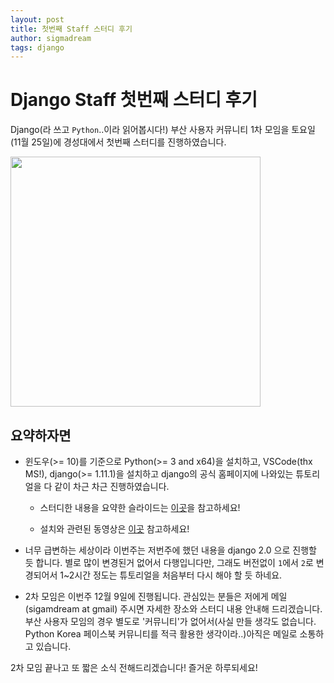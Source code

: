 ```yaml
---
layout: post
title: 첫번째 Staff 스터디 후기
author: sigmadream
tags: django
---
```


# Django Staff 첫번째 스터디 후기

Django(라 쓰고 `Python`..이라 읽어봅시다!) 부산 사용자 커뮤니티 1차 모임을 토요일(11월 25일)에 경성대에서 첫번째 스터디를 진행하였습니다.

<img src="{{ site.baseurl }}/images/20171125.jpg" style="width: 400px;"/>

## 요약하자면

* 윈도우(>= 10)를 기준으로 Python(>= 3 and x64)을 설치하고, VSCode(thx MS!), django(>= 1.11.1)을 설치하고 django의 공식 홈페이지에 나와있는 튜토리얼을 다 같이 차근 차근 진행하였습니다.

    * 스터디한 내용을 요약한 슬라이드는 [이곳](https://docs.google.com/presentation/d/1Jxi1qCRA3wXsKkKYbqSdYhJ4cdro11o4O-speKOVOY0/edit)을 참고하세요!

    * 설치와 관련된 동영상은 [이곳](https://www.youtube.com/playlist?list=PLMEHjJAUne9a71FDeBh8PGNtq6ahwBnWC) 참고하세요!

* 너무 급변하는 세상이라 이번주는 저번주에 했던 내용을 django 2.0 으로 진행할 듯 합니다. 별로 많이 변경된거 없어서 다행입니다만, 그래도 버전없이 `1`에서 `2`로 변경되어서 1~2시간 정도는 튜토리얼을 처음부터 다시 해야 할 듯 하네요.

* 2차 모임은 이번주 12월 9일에 진행됩니다. 관심있는 분들은 저에게 메일(sigamdream at gmail) 주시면 자세한 장소와 스터디 내용 안내해 드리겠습니다. 부산 사용자 모임의 경우 별도로 '커뮤니티'가 없어서(사실 만들 생각도 없습니다. Python Korea 페이스북 커뮤니티를 적극 활용한 생각이라..)아직은 메일로 소통하고 있습니다.

2차 모임 끝나고 또 짧은 소식 전해드리겠습니다! 즐거운 하루되세요!
